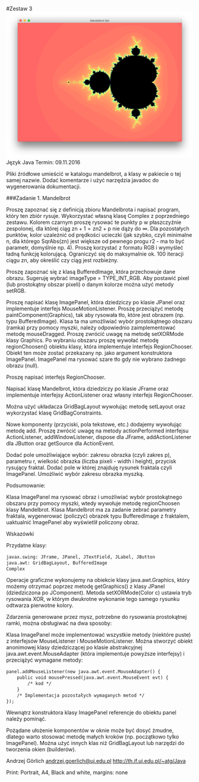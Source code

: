 #Zestaw 3
![alt tag](https://github.com/witekbobrowski/Academic/blob/master/Java/Zadanie_3/Mandelbrot.png)
Język Java
Termin: 09.11.2016

Pliki źródłowe umieścić w katalogu mandelbrot, a klasy w pakiecie o tej samej nazwie.
Dodać komentarze i użyć narzędzia javadoc do wygenerowania dokumentacji.

###Zadanie 1. Mandelbrot

Proszę zapoznać się z definicją zbioru Mandelbrota i napisać program, który ten zbiór rysuje. Wykorzystać własną klasę Complex z poprzedniego zestawu. Kolorem czarnym proszę rysować te punkty p w płaszczyźnie zespolonej, dla której ciąg zn + 1 = zn2 + p nie dąży do ∞. Dla pozostałych punktów, kolor uzależnić od prędkości ucieczki (jak szybko, czyli minimalne n, dla którego SqrAbs(zn) jest większe od pewnego progu r2 - ma to być parametr, domyślnie np. 4). Proszę korzystać z formatu RGB i wymyśleć ładną funkcję kolorującą. Ograniczyć się do maksymalnie ok. 100 iteracji ciągu zn, aby określić czy ciąg jest rozbieżny.

Proszę zapoznać się z klasą BufferedImage, która przechowuje dane obrazu. Sugeruję wybrać imageType = TYPE_INT_RGB. Aby postawić pixel (lub prostokątny obszar pixeli) o danym kolorze można użyć metody setRGB.

Proszę napisać klasę ImagePanel, która dziedziczy po klasie JPanel oraz implementuje interfejs MouseMotionListener. Proszę przeciążyć metodę paintComponent(Graphics), tak aby rysowała tło, które jest obrazem (np. typu BufferedImage). Klasa ta ma umożliwiać wybór prostokątnego obszaru (ramka) przy pomocy myszki, należy odpowiednio zaimplementować metodę mouseDragged. Proszę zwrócić uwagę na metodę setXORMode klasy Graphics. Po wybraniu obszaru proszę wywołać metodę regionChoosen() obiektu klasy, która implementuje interfejs RegionChooser. Obiekt ten może zostać przekazany np. jako argument konstruktora ImagePanel. ImagePanel ma rysować szare tło gdy nie wybrano żadnego obrazu (null).

Proszę napisać interfejs RegionChooser.

Napisać klasę Mandelbrot, która dziedziczy po klasie JFrame oraz implementuje interfejsy ActionListener oraz własny interfejs RegionChooser.

Można użyć układacza GridBagLayout wywołując metodę setLayout oraz wykorzystać klasę GridBagConstraints.

Nowe komponenty (przyciski, pola tekstowe, etc.) dodajemy wywołując metodę add. Proszę zwrócić uwagę na metody actionPerformed interfejsu ActionListener, addWindowListener, dispose dla JFrame, addActionListener dla JButton oraz getSource dla ActionEvent.

Dodać pole umożliwiające wybór: zakresu obrazka (czyli zakres p), parametru r, wielkość obrazka (liczba pixeli - width i height), przycisk rysujący fraktal. Dodać pole w której znajduję rysunek fraktala czyli ImagePanel. Umożliwić wybór zakresu obrazka myszką.

Podsumowanie:

Klasa ImagePanel ma rysować obraz i umożliwiać wybór prostokątnego obszaru przy pomocy myszki, wtedy wywołuje metodę regionChoosen klasy Mandelbrot.
Klasa Mandelbrot ma za zadanie zebrać parametry fraktala, wygenerować (policzyć) obrazek typu BufferedImage z fraktalem, uaktualnić ImagePanel aby wyświetlił policzony obraz.

Wskazówki

Przydatne klasy:
```
javax.swing: JFrame, JPanel, JTextField, JLabel, JButton
java.awt: GridBagLayout, BufferedImage
Complex
```
Operacje graficzne wykonujemy na obiekcie klasy java.awt.Graphics, który możemy otrzymać poprzez metodę getGraphics() z klasy JPanel (dziedziczona po JComponent). Metoda setXORMode(Color c) ustawia tryb rysowania XOR, w którym dwukrotne wykonanie tego samego rysunku odtwarza pierwotne kolory.

Zdarzenia generowane przez mysz, potrzebne do rysowania prostokątnej ramki, można obsługiwać na dwa sposoby:

Klasa ImagePanel może implementować wszystkie metody (niektóre puste) z interfejsów MouseListener i MouseMotionListener.
Można stworzyć obiekt anonimowej klasy dziedziczącej po klasie abstrakcyjnej java.awt.event.MouseAdapter (która implementuje powyższe interfejsy) i przeciążyć wymagane metody:
```
panel.addMouseListener(new java.awt.event.MouseAdapter() {
    public void mousePressed(java.awt.event.MouseEvent evt) {
        /* kod */
    }
    /* Implementacja pozostałych wymaganych metod */
});
```
Wewnątrz konstruktora klasy ImagePanel referencje do obiektu panel należy pominąć.

Pożądane ułożenie komponentów w oknie może być dosyć żmudne, dlatego warto stosować metodę małych kroków (np. początkowo tylko ImagePanel). Można użyć innych klas niż GridBagLayout lub narzędzi do tworzenia okien (builderów).

Andrzej Görlich
andrzej.goerlich@uj.edu.pl
http://th.if.uj.edu.pl/~atg/Java

Print: Portrait, A4, Black and white, margins: none
